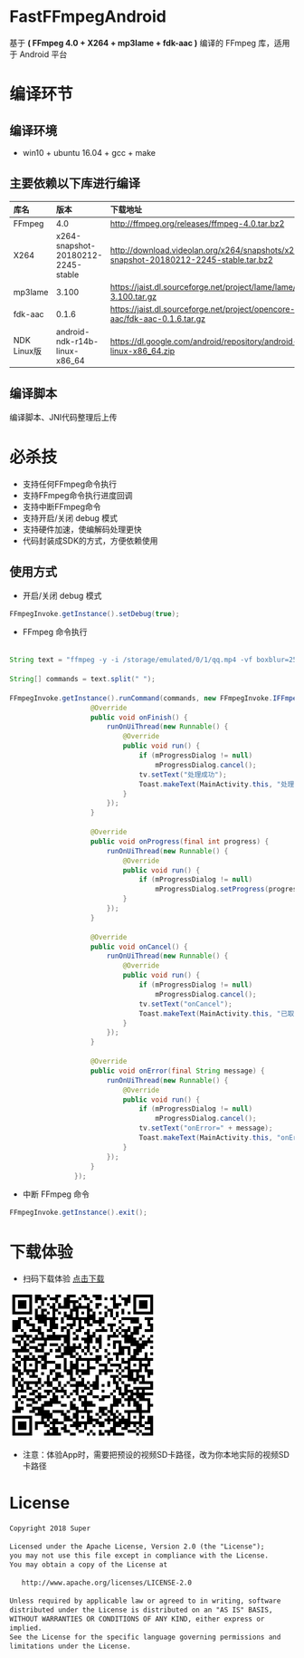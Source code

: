 # FastFFmpegAndroid

基于 **( FFmpeg 4.0 + X264 + mp3lame + fdk-aac )** 编译的 FFmpeg 库，适用于 Android 平台

# 编译环节

## 编译环境
  * win10 + ubuntu 16.04 + gcc + make 

## 主要依赖以下库进行编译

| 库名        | 版本    |  下载地址  |
| :--------   | :-----   | :---- |
| FFmpeg        | 4.0      |   http://ffmpeg.org/releases/ffmpeg-4.0.tar.bz2    |
| X264        | x264-snapshot-20180212-2245-stable      |   http://download.videolan.org/x264/snapshots/x264-snapshot-20180212-2245-stable.tar.bz2    |
| mp3lame        | 3.100      |   https://jaist.dl.sourceforge.net/project/lame/lame/3.100/lame-3.100.tar.gz    |
| fdk-aac        | 0.1.6      |   https://jaist.dl.sourceforge.net/project/opencore-amr/fdk-aac/fdk-aac-0.1.6.tar.gz    |
| NDK Linux版        | android-ndk-r14b-linux-x86_64      |   https://dl.google.com/android/repository/android-ndk-r14b-linux-x86_64.zip    |


## 编译脚本
编译脚本、JNI代码整理后上传

# 必杀技
* 支持任何FFmpeg命令执行
* 支持FFmpeg命令执行进度回调
* 支持中断FFmpeg命令
* 支持开启/关闭 debug 模式
* 支持硬件加速，使编解码处理更快
* 代码封装成SDK的方式，方便依赖使用

## 使用方式

* 开启/关闭 debug 模式

```java
FFmpegInvoke.getInstance().setDebug(true);
```

* FFmpeg 命令执行

```java

String text = "ffmpeg -y -i /storage/emulated/0/1/qq.mp4 -vf boxblur=25:5 -preset superfast /storage/emulated/0/1/result.mp4";

String[] commands = text.split(" ");

FFmpegInvoke.getInstance().runCommand(commands, new FFmpegInvoke.IFFmpegListener() {
                    @Override
                    public void onFinish() {
                        runOnUiThread(new Runnable() {
                            @Override
                            public void run() {
                                if (mProgressDialog != null)
                                    mProgressDialog.cancel();
                                tv.setText("处理成功");
                                Toast.makeText(MainActivity.this, "处理成功", Toast.LENGTH_LONG).show();
                            }
                        });
                    }

                    @Override
                    public void onProgress(final int progress) {
                        runOnUiThread(new Runnable() {
                            @Override
                            public void run() {
                                if (mProgressDialog != null)
                                    mProgressDialog.setProgress(progress);
                            }
                        });
                    }

                    @Override
                    public void onCancel() {
                        runOnUiThread(new Runnable() {
                            @Override
                            public void run() {
                                if (mProgressDialog != null)
                                    mProgressDialog.cancel();
                                tv.setText("onCancel");
                                Toast.makeText(MainActivity.this, "已取消", Toast.LENGTH_LONG).show();
                            }
                        });
                    }

                    @Override
                    public void onError(final String message) {
                        runOnUiThread(new Runnable() {
                            @Override
                            public void run() {
                                if (mProgressDialog != null)
                                    mProgressDialog.cancel();
                                tv.setText("onError=" + message);
                                Toast.makeText(MainActivity.this, "onError=" + message, Toast.LENGTH_LONG).show();
                            }
                        });
                    }
                });
```

* 中断 FFmpeg 命令

```java
FFmpegInvoke.getInstance().exit();
```

# 下载体验

* 扫码下载体验 [点击下载](https://github.com/microshow/FastFFmpegAndroid/raw/master/preview/app-debug.apk)

<img src="/preview/apkQR.png" alt="图-1：扫码下载体验"></img> 

* 注意：体验App时，需要把预设的视频SD卡路径，改为你本地实际的视频SD卡路径

# License
```text
Copyright 2018 Super

Licensed under the Apache License, Version 2.0 (the "License");
you may not use this file except in compliance with the License.
You may obtain a copy of the License at

   http://www.apache.org/licenses/LICENSE-2.0

Unless required by applicable law or agreed to in writing, software
distributed under the License is distributed on an "AS IS" BASIS,
WITHOUT WARRANTIES OR CONDITIONS OF ANY KIND, either express or implied.
See the License for the specific language governing permissions and
limitations under the License.
```
